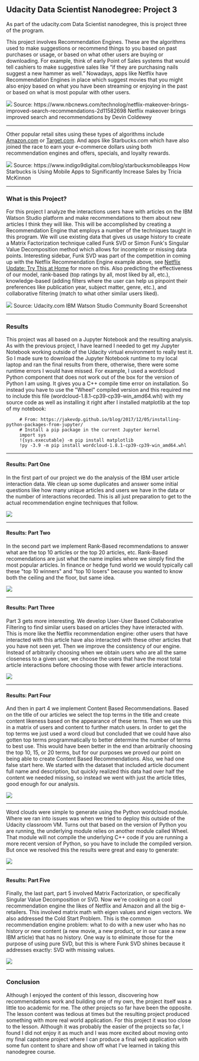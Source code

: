 ## Udacity Data Scientist Nanodegree: Project 3

As part of the udacity.com Data Scientist nanodegree, this is project three of the program.

This project involves Recommendation Engines. These are the algorithms used to make suggestions or recommend things to you based on past purchases or usage, or based on what other users are buying or downloading. For example, think of early Point of Sales systems that would tell cashiers to make suggestive sales like “if they are purchasing nails suggest a new hammer as well.” Nowadays, apps like Netflix have Recommendation Engines in place which suggest movies that you might also enjoy based on what you have been streaming or enjoying in the past or based on what is most popular with other users.

<img src='https://media-cldnry.s-nbcnews.com/image/upload/t_fit-2000w,f_auto,q_auto:best/streams/2013/November/131113/2D9672564-attachment.jpg'>
Source: https://www.nbcnews.com/technolog/netflix-makeover-brings-improved-search-recommendations-2d11582698 Netflix makeover brings improved search and recommendations by Devin Coldewey

---
Other popular retail sites using these types of algorithms include [Amazon.com](https://www.amazon.com/) or [Target.com](https://www.target.com/). And apps like Starbucks.com which have also joined the race to earn your e-commerce dollars using both recommendation engines and offers, specials, and loyalty rewards.

<img src='https://images.squarespace-cdn.com/content/v1/596ce3c8cd0f68df1fd7598e/1623345003169-N7A7P2KTKSZT074HMXC6/Screen+Shot+2021-06-10+at+1.07.45+PM.png?format=1500w'>
Source: https://www.indigo9digital.com/blog/starbucksmobileapps How Starbucks is Using Mobile Apps to Significantly Increase Sales by Tricia McKinnon

---
### What is this Project?
For this project I analyze the interactions users have with articles on the IBM Watson Studio platform and make recommendations to them about new articles I think they will like. This will be accomplished by creating a Recommendation Engine that employs a number of the techniques taught in this program. We will use existing data that gives us usage history to create a Matrix Factorization technique called Funk SVD or Simon Funk's Singular Value Decomposition method which allows for incomplete or missing data points. Interesting sidebar, Funk SVD was part of the competition in coming up with the Netflix Recommendation Engine example above, see <a href="https://sifter.org/~simon/journal/20061211.html" target="_blank">Netflix Update: Try This at Home</a> for more on this. Also predicting the effectiveness of our model, rank-based (top ratings by all, most liked by all, etc.), knowledge-based (adding filters where the user can help us pinpoint their preferences like publication year, subject matter, genre, etc.), and collaborative filtering (match to what other similar users liked).

<img src='https://video.udacity-data.com/topher/2018/September/5ba02d6d_screen-shot-2018-09-17-at-3.40.30-pm/screen-shot-2018-09-17-at-3.40.30-pm.png'/>
Source: Udacity.com IBM Watson Studio Community Board Screenshot

---
### Results
This project was all based on a Jupyter Notebook and the resulting analysis. As with the previous project, I have learned I needed to get my Jupyter Notebook working outside of the Udacity virtual environment to really test it. So I made sure to download the Jupyter Notebook runtime to my local laptop and ran the final results from there, otherwise, there were some runtime errors I would have missed. For example, I used a wordcloud Python component that does not work out of the box for the version of Python I am using. It gives you a C++ compile time error on installation. So instead you have to use the "Wheel" compiled version and this required me to include this file (wordcloud-1.8.1-cp39-cp39-win_amd64.whl) with my source code as well as installing it right after I installed matplotlib at the top of my notebook:

```
     # From: https://jakevdp.github.io/blog/2017/12/05/installing-python-packages-from-jupyter/
     # Install a pip package in the current Jupyter kernel
     import sys
     !{sys.executable} -m pip install matplotlib
     !py -3.9 -m pip install wordcloud-1.8.1-cp39-cp39-win_amd64.whl
```

---
#### Results: Part One
In the first part of our project we do the analysis of the IBM user article interaction data. We clean up some duplicates and answer some initial questions like how many unique articles and users we have in the data or the number of interactions recorded. This is all just preparation to get to the actual recommendation engine techniques that follow.

<img src='https://user-images.githubusercontent.com/26253570/147491507-02b85e8b-85d1-45c5-83e4-504cfd385503.png'/>

---
#### Results: Part Two
In the second part we implement Rank-Based recommendations to answer what are the top 10 articles or the top 20 articles, etc. Rank-Based recomendations are just what the name implies where we simply find the most popular articles. In finance or hedge fund world we would typically call these "top 10 winners" and "top 10 losers" because you wanted to know both the ceiling and the floor, but same idea.

<img src='https://user-images.githubusercontent.com/26253570/147491516-39cf6b11-1fec-46c2-a945-6d32f5d391ce.png'/>

---
#### Results: Part Three
Part 3 gets more interesting. We develop User-User Based Collaborative Filtering to find similar users based on articles they have interacted with. This is more like the Netflix recommendation engine: other users that have interacted with this article have also interacted with these other articles that you have not seen yet. Then we improve the consistency of our engine. Instead of arbitrarily choosing when we obtain users who are all the same closeness to a given user, we choose the users that have the most total article interactions before choosing those with fewer article interactions.

<img src='https://user-images.githubusercontent.com/26253570/147491530-74169ba5-b50b-4d44-83b5-79fba51c75a5.png'/>

---
#### Results: Part Four
And then in part 4 we implement Content Based Recommendations. Based on the title of our articles we select the top terms in the title and create content likeness based on the appearance of these terms. Then we use this in a matrix of users and content to further match users. In order to get the top terms we just used a word cloud but concluded that we could have also gotten top terms programmatically to better determine the number of terms to best use. This would have been better in the end than arbitrarily choosing the top 10, 15, or 20 terms, but for our purposes we proved our point on being able to create Content Based Recommendations. Also, we had one false start here. We started with the dataset that included article document full name and description, but quickly realized this data had over half the content we needed missing, so instead we went with just the article titles, good enough for our analysis.

<img src='https://user-images.githubusercontent.com/26253570/147491528-424a81d4-9570-4f73-a373-847816b41bc3.png'/>

---
Word clouds were simple to generate using the Python wordcloud module. Where we ran into issues was when we tried to deploy this outside of the Udacity classroom VM. Turns out that based on the version of Python you are running, the underlying module relies on another module called Wheel. That module will not compile the underlying C++ code if you are running a more recent version of Python, so you have to include the compiled version. But once we resolved this the results were great and easy to generate:

<img src='https://user-images.githubusercontent.com/26253570/147492770-1703023c-ecd6-4c7c-b0f8-154e7b732031.png'/>

---
#### Results: Part Five
Finally, the last part, part 5 involved Matrix Factorization, or specifically Singular Value Decomposition or SVD. Now we're cooking on a cool recommendation engine the likes of Netflix and Amazon and all the big e-retailers. This involved matrix math with eigen values and eigen vectors. We also addressed the Cold Start Problem. This is the common recommendation engine problem: what to do with a new user who has no history or new content (a new movie, a new product, or in our case a new IBM article) that has no history. One way is to eliminate those for the purpose of using pure SVD, but this is where Funk SVD shines because it addresses exactly: SVD with missing values.

<img src='https://user-images.githubusercontent.com/26253570/147491529-ee216a14-5e10-4277-8e15-60fa77b50759.png'/>

---
### Conclusion
Although I enjoyed the content of this lesson, discovering how recommendations work and building one of my own, the project itself was a little too academic for me. The other projects so far have been the opposite. The lesson content was tedious at times but the resulting project produced something with more real world application. For this project it was too close to the lesson. Although it was probably the easier of the projects so far, I found I did not enjoy it as much and I was more excited about moving onto my final capstone project where I can produce a final web application with some fun content to share and show off what I've learned in taking this nanodegree course.

